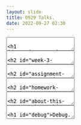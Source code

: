 ```yaml
---
layout: slide
title: 0929 Talks.
date: 2022-09-27 02:30
---
```

<section>
<section data-markdown>
<textarea data-template>

# Seminar.

---

## ToC

1. Homework
2. About your assignments: 
   1. submition
   2. arrangement
3. About this course

</textarea>
</section>
</section>
<section>
<section data-markdown>
<textarea data-template>

## Week 3 Homework.

---

### Task 1

1. `sin` 合法，是 C++ 标准库函数名
2. `book` 合法
3. `5arry` 不合法，不能用数字开头
4. `_name` 合法
5. `Example2.1` 不合法，因为 `.` 是 C++ 的运算符，参考[Member Access](https://en.cppreference.com/w/cpp/language/operator_member_access)
6. `main` 合法，`main` 只是 C++ 的一个特殊的函数，见下例

---

### Task 1

7. `$1` 视作不合法，传统标准下，非标识符，当前标准下可以，具有兼容性问题，因此视作不合法
8. `class_cpp` 合法
9. `a3` 合法
10. `x*y` 不合法，是表达式
11. `my name` 不合法，因为有空格

---

### Task 2


```cpp
case 1:
  x + (int)y % a: float = 4.5
  x: float = 2.5
  y: float = 8.2
  a: int = 3
case 2:
  (x = z * b++, b = b * x, b++): int = 42
  x: float = 7
  z: float = 1.4
  b: int = 43
case 3:
  (ch4 = ch3 - ch2 + ch1): char = \
  ch4: char = \
  ch3: char = 0
  ch2: char = 5
  ch1: char = a
```

- 不要自己给自己出题。

---

### Task 2

```cpp
case 4:
  int(y / z) + (int)y / (int)z: int = 13
case 5:
  !(a > b) && c && (x *= y) && b++: bool = 0
  x: float = 2.5
  b: int = 5
case 6:
  ch3 || (b += a * c) || c++: bool = 1
  b: int = 5
  c: int = 0
case 7:
  z = (a << 2) / (b >> 1): float = 6
```

---

### Task 3

```cpp
"China"
const int n=10;
int m=5;
'a'
char ch='a';
int array[5]={1,2,3,4,5};
char s[ ]="Hello";
```

</textarea>
</section>
</section>

<section>
<section data-markdown>
<textarea data-template>

## Assignment Submission

We use [SmartChair](http://www.smartchair.org) for assignment submission.

1. Create account
2. Enter the class group
3. Registration

---


### Account Creation

<img data-src="/cpp-2022-lecture-notes/assets/2022-09-27-20-55-48.png">

---

### Account Creation

<img data-src="/cpp-2022-lecture-notes/assets/2022-09-27-22-32-11.png">

---

### Enter the class group

Choose one of the link: 

[link 1](http://www.smartchair.org/Wjx-AP2021/) / [link 2](http://www.smartchair.org/register/?id=Wjx-AP2021)

<img data-src="/cpp-2022-lecture-notes/assets/2022-09-27-22-35-16.png">

---

### Registration

<img data-src="/cpp-2022-lecture-notes/assets/2022-09-27-22-36-34.png">

---

### Registration

<img data-src="/cpp-2022-lecture-notes/assets/2022-09-27-22-37-02.png">

</textarea>
</section>
</section>

<section>
<section data-markdown>
<textarea data-template>

## Homework Requirements.

1. 一个作业，只用一个解决方案，写完一个作业关掉vs，然后在一开始的界面重新创建项目
   
   原因：防止 `main` 函数重定义 - （一个**作业**中，应该不可能出现多个 `main`）

2. Windows 平台：写作业不要用`VS Code`！

   原因：配置难度高，且强依赖于 `CMake` 作项目管理

3. code style：推荐 Visual Studio 或 Google 风格
   1. 代码对齐
   2. 命名规范

---

### Submission

<img data-src="/cpp-2022-lecture-notes/assets/2022-09-27-22-54-02.png">

一周的多次作业，请一并提交。

---

### archive

Visual Studio 201x/2022：

1. 每一个题目，对应一个或多个`cpp/h`文件
2. 对每一个题目，**建立一个文件夹，存放这些文件**，按题目顺序命名为 `task0/task1/.../taskn`，例如（两次作业，第一次3题，第二次2题）：
   1. 作业一，第一题 - `task0`
   2. 作业二，第二题 - `task4`
3. 将这些文件夹打包上传。
---

### archive

```sh
win
├── task1
│   ├── header.h
│   └── main.cpp
└── task2
    ├── header.h
    └── main.cpp
```

---

### About the archive

```sh
mac
├── task1
│   ├── CMakeLists.txt
│   ├── include
│   │   └── header.h
│   └── source
│       └── main.cpp
└── task2
    ├── CMakeLists.txt
    ├── include
    │   └── header.h
    └── source
        └── main.cpp
```
</textarea>
</section>
</section>



<section>
<section data-markdown>
<textarea data-template>

## About this course


---

### About me

1. 2019, WJX(Rank: 15+), CS (Rank: 1/?).
2. Major: CS → Math.
3. Interest: Conputer Graphics, especially *physics simulation*.
4. [Github](https://github.com/Adversarr)

---

### 一周目回顾（21级、同课程助教）

1. **作业批改**：
   1. 单向的信息传递（both）、有时可能没有看出来一些错误
   2. 并没有提供一个完整的解决方案
   3. 二周目：提供每一次作业的Reference Solution
2. **答疑**：
   1. 受限于大三的课余时间，有些共性问题没有总结共享出来
   2. 二周目：提供这个网站作为QA汇总
  
[notes](https://adversarr.github.io/cpp-2022-lecture-notes/)

---

### Ideas 1: 所以两学期的课为啥一个学期学完。


Examination $\ll$ Course $\ll$ C++(03) $\ll$ Modern C++

Memorize $\ll$ Understand $\ll$ Practice $\ll$ The problem

---

### Ideas 1: 所以两学期的课为啥一个学期学完。

> It’s possible for a skilled programer to learn 50% of any programming language in 30 mins.

> Beginner — foreign to grammar, and especially, algorithm.

---

### Ideas 2: Computational Thinking

> Programming is about **thinking**, not **typing**.

- This is why MIT use `python` instead of `lisp` in SICP nowadays.

- Abstraction/Analysis/Automation

---

### Ideas 3: What is computer programmes.

1. State: $S$
2. Input,Output: $I,O$
3. Programme: $P: S\times I \rightarrowtail S \times O$

---

### Idea 4: Key features of C & C++

1. C: Pointers, Functions
   1. `int array[10]`, `int *array`
   2. `double pow(double x, double alpha) noexcept;`
2. C++: 
   1. Object Oriented: `class`
   2. Template(Meta) Programming: `template`

---

### FAQ：如何快速找到程序中的错误？

注意WARNING提示：

<img style="height:600px"  data-src="/cpp-2022-lecture-notes/assets/2022-09-28-09-26-41.png">

---

### FAQ: 如何快速找到程序中的错误？

添加`cout`，但在提交作业时必须删除！

```cpp
...
if (x = 1) /* bug! */ {

} ...
...

// [Debug]: check the value of x: (always 1)
cout << x << endl;
```

---

### FAQ: 如何快速找到程序中的错误？

使用 Debugger。（last section）

---

### FAQ: 如何找文档？

1. 关于CSDN、简书、知乎、……等信息的可靠性：
   
   说的话里 50% 是对的。因此如果你需要上这些平台查资料/找答案，建议打开4-5个相关文章。（大部分问题不会错的都一模一样）

2. 资料获取：
   1. [cppreference](https://en.cppreference.com/w/cpp)
   2. [microsoft](https://learn.microsoft.com/zh-cn/cpp/cpp/cpp-language-reference)
  
---

### FAQ：不会做题怎么办

1. 模仿是最好的学习（但不是抄袭）。
2. Step by Step：从学会vs打开一个项目开始
3. 解题思路相关：
   1. 编程能力 ≈ 代码量 + 概念理解量
   2. 提升代码量：刷题（leetcode + luogu)
   3. 提升概念理解：上课（课程、网课、演讲、经验分享…）

Examination $\ll$ Course $\ll$ C++(03) $\ll$ Modern C++

---

</textarea>
</section>
</section>


<section data-markdown>
<textarea data-template>

# Debug.

See [last lecture notes](https://github.com/Adversarr/cpp-2022-lecture-notes/raw/main/docs/assets/intro.pdf).

</textarea>
</section>